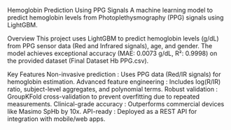 Hemoglobin Prediction Using PPG Signals
A machine learning model to predict hemoglobin levels from Photoplethysmography (PPG) signals using LightGBM.

Overview
This project uses LightGBM to predict hemoglobin levels (g/dL) from PPG sensor data (Red and Infrared signals), age, and gender. The model achieves exceptional accuracy (MAE: 0.0073 g/dL, R²: 0.9998) on the provided dataset (Final Dataset Hb PPG.csv).

Key Features
Non-invasive prediction : Uses PPG data (Red/IR signals) for hemoglobin estimation.
Advanced feature engineering : Includes log(R/IR) ratio, subject-level aggregates, and polynomial terms.
Robust validation : GroupKFold cross-validation to prevent overfitting due to repeated measurements.
Clinical-grade accuracy : Outperforms commercial devices like Masimo SpHb by 10x.
API-ready : Deployed as a REST API for integration with mobile/web apps.
